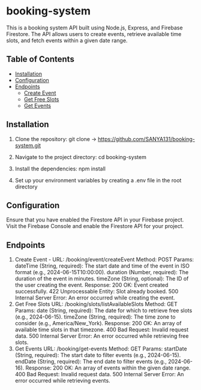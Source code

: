 # booking-system

This is a booking system API built using Node.js, Express, and Firebase Firestore. The API allows users to create events, retrieve available time slots, and fetch events within a given date range.

## Table of Contents

- [Installation](#installation)
- [Configuration](#configuration)
- [Endpoints](#endpoints)
  - [Create Event](#create-event)
  - [Get Free Slots](#get-free-slots)
  - [Get Events](#get-events)


## Installation

1. Clone the repository:
   git clone ->  https://github.com/SANYA131/booking-system.git
   
2. Navigate to the project directory:
   cd booking-system
3. Install the dependencies:
   npm install
4. Set up your environment variables by creating a .env file in the root directory
  
## Configuration
Ensure that you have enabled the Firestore API in your Firebase project. Visit the Firebase Console and enable the Firestore API for your project.

## Endpoints
1. Create Event - 
      URL: /booking/event/createEvent
      Method: POST
      Params:
        dateTime (String, required): The start date and time of the event in ISO format (e.g., 2024-06-15T10:00:00).
        duration (Number, required): The duration of the event in minutes.
        timeZone (String, optional): The ID of the user creating the event.
      Response:
        200 OK: Event created successfully.
        422 Unprocessable Entity: Slot already booked.
        500 Internal Server Error: An error occurred while creating the event.
2. Get Free Slots
      URL: /booking/slots/listAvailableSlots
      Method: GET
      Params:
      date (String, required): The date for which to retrieve free slots (e.g., 2024-06-15).
      timeZone (String, required): The time zone to consider (e.g., America/New_York).
      Response:
        200 OK: An array of available time slots in that timezone.
        400 Bad Request: Invalid request data.
        500 Internal Server Error: An error occurred while retrieving free slots.
3. Get Events
        URL: /booking/get-events
        Method: GET
        Params:
        startDate (String, required): The start date to filter events (e.g., 2024-06-15).
        endDate (String, required): The end date to filter events (e.g., 2024-06-16).
        Response:
          200 OK: An array of events within the given date range.
          400 Bad Request: Invalid request data.
          500 Internal Server Error: An error occurred while retrieving events.


